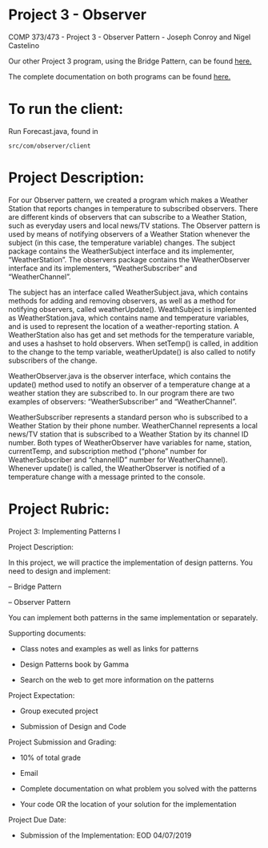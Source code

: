 # Project 3 - Observer
COMP 373/473 - Project 3 - Observer Pattern - Joseph Conroy and Nigel Castelino

Our other Project 3 program, using the Bridge Pattern, can be found [here.](https://github.com/jconroy5/Project-3-Bridge)

The complete documentation on both programs can be found [here.](https://docs.google.com/document/d/1h8DvUw8eyynGfdUJAZmWxN4lpiHAYNyYbFiqmiuQmQM/edit?usp=sharing)

# To run the client:
Run Forecast.java, found in 
```
src/com/observer/client
```

# Project Description:
For our Observer pattern, we created a program which makes a Weather Station that reports changes in temperature to subscribed observers. There are different kinds of observers that can subscribe to a Weather Station, such as everyday users and local news/TV stations. The Observer pattern is used by means of notifying observers of a Weather Station whenever the subject (in this case, the temperature variable) changes. The subject package contains the WeatherSubject interface and its implementer, “WeatherStation”. The observers package contains the WeatherObserver interface and its implementers, “WeatherSubscriber” and “WeatherChannel”.

The subject has an interface called WeatherSubject.java, which contains methods for adding and removing observers, as well as a method for notifying observers, called weatherUpdate(). WeathSubject is implemented as WeatherStation.java, which contains name and temperature variables, and is used to represent the location of a weather-reporting station. A WeatherStation also has get and set methods for the temperature variable, and uses a hashset to hold observers. When setTemp() is called, in addition to the change to the temp variable, weatherUpdate() is also called to notify subscribers of the change.

WeatherObserver.java is the observer interface, which contains the update() method used to notify an observer of a temperature change at a weather station they are subscribed to. In our program there are two examples of observers: “WeatherSubscriber” and “WeatherChannel”.

WeatherSubscriber represents a standard person who is subscribed to a Weather Station by their phone number. WeatherChannel represents a local news/TV station that is subscribed to a Weather Station by its channel ID number. Both types of WeatherObserver have variables for name, station, currentTemp, and subscription method (“phone” number for WeatherSubscriber and “channelID” number for WeatherChannel). Whenever update() is called, the WeatherObserver is notified of a temperature change with a message printed to the console.

# Project Rubric:

Project 3: Implementing Patterns I

Project Description:

In this project, we will practice the implementation of design patterns.
You need to design and implement:

– Bridge Pattern

– Observer Pattern

You can implement both patterns in the same implementation or separately.

Supporting documents:

- Class notes and examples as well as links for patterns

- Design Patterns book by Gamma

- Search on the web to get more information on the patterns

Project Expectation:

- Group executed project

- Submission of Design and Code

Project Submission and Grading:

- 10% of total grade

- Email

- Complete documentation on what problem you solved with the patterns

- Your code OR the location of your solution for the implementation

Project Due Date:

- Submission of the Implementation: EOD 04/07/2019 
